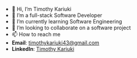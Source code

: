 - 👋 Hi, I’m Timothy Kariuki
- 👀 I’m a full-stack Software Developer
- 🌱 I’m currently learning Software Engineering
- 💞️ I’m looking to collaborate on a software project
- 📫 How to reach me 
- **Email**: [timothykariuki43@gmail.com](https://timothykariuki@gmail.com)
- **LinkedIn**: [Timothy Kariuki](https://www.linkedin.com/in/timothy-kariuki-3t6s/)

<!---
timmoh-king/timmoh-king is a ✨ special ✨ repository because its `README.md` (this file) appears on your GitHub profile.
You can click the Preview link to take a look at your changes.
--->

